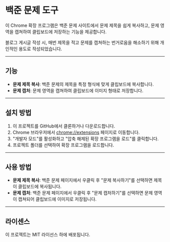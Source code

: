 # 백준 문제 도구

이 Chrome 확장 프로그램은 백준 문제 사이트에서 문제 제목을 쉽게 복사하고, 문제 영역을 캡쳐하여 클립보드에 저장하는 기능을 제공합니다.

블로그 게시글 작성 시, 매번 제목을 적고 문제를 캡쳐하는 번거로움을 해소하기 위해 개인적인 용도로 작성되었습니다.

---

## 기능

- **문제 제목 복사**: 백준 문제의 제목을 특정 형식에 맞게 클립보드에 복사합니다.
- **문제 캡처**: 문제 영역을 캡쳐하여 클립보드에 이미지 형태로 저장합니다.

---

## 설치 방법

1. 이 프로젝트를 GitHub에서 클론하거나 다운로드합니다.
2. Chrome 브라우저에서 [chrome://extensions](chrome://extensions) 페이지로 이동합니다.
3. "개발자 모드"를 활성화하고 "압축 해제된 확장 프로그램을 로드"를 클릭합니다.
4. 프로젝트 폴더를 선택하여 확장 프로그램을 로드합니다.

---

## 사용 방법

- **문제 제목 복사**: 백준 문제 페이지에서 우클릭 후 "문제 복사하기"를 선택하면 제목이 클립보드에 복사됩니다.
- **문제 캡처**: 백준 문제 페이지에서 우클릭 후 "문제 캡처하기"를 선택하면 문제 영역이 캡쳐되어 클립보드에 이미지로 저장됩니다.

---

## 라이센스

이 프로젝트는 MIT 라이선스 하에 배포됩니다.